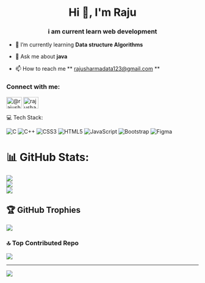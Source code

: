 <h1 align="center">Hi 👋, I'm Raju</h1>
<h3 align="center"> i am current learn web development</h3>

- 🌱 I’m currently learning **Data structure Algorithms**

- 💬 Ask me about **java**

- 📫 How to reach me ** rajusharmadata123@gmail.com **

<h3 align="left">Connect with me:</h3>
<p align="left">
<a href="https://twitter.com/@rajusharma10939" target="blank"><img align="center" src="https://raw.githubusercontent.com/rahuldkjain/github-profile-readme-generator/master/src/images/icons/Social/twitter.svg" alt="@rajusharma10939" height="30" width="40" /></a>
<a href="https://linkedin.com/in/raju-sharma-279b9a285" target="blank"><img align="center" src="https://raw.githubusercontent.com/rahuldkjain/github-profile-readme-generator/master/src/images/icons/Social/linked-in-alt.svg" alt="rajusharma" height="30" width="40" /></a>
</p

  
# 💻 Tech Stack:
![C](https://img.shields.io/badge/c-%2300599C.svg?style=for-the-badge&logo=c&logoColor=white) ![C++](https://img.shields.io/badge/c++-%2300599C.svg?style=for-the-badge&logo=c%2B%2B&logoColor=white) ![CSS3](https://img.shields.io/badge/css3-%231572B6.svg?style=for-the-badge&logo=css3&logoColor=white) ![HTML5](https://img.shields.io/badge/html5-%23E34F26.svg?style=for-the-badge&logo=html5&logoColor=white) ![JavaScript](https://img.shields.io/badge/javascript-%23323330.svg?style=for-the-badge&logo=javascript&logoColor=%23F7DF1E) ![Bootstrap](https://img.shields.io/badge/bootstrap-%238511FA.svg?style=for-the-badge&logo=bootstrap&logoColor=white) ![Figma](https://img.shields.io/badge/figma-%23F24E1E.svg?style=for-the-badge&logo=figma&logoColor=white)
# 📊 GitHub Stats:
![](https://github-readme-stats.vercel.app/api?username=Rajusharmadata&theme=radical&hide_border=false&include_all_commits=false&count_private=false)<br/>
![](https://github-readme-streak-stats.herokuapp.com/?user=Rajusharmadata&theme=radical&hide_border=false)<br/>
![](https://github-readme-stats.vercel.app/api/top-langs/?username=Rajusharmadata&theme=radical&hide_border=false&include_all_commits=false&count_private=false&layout=compact)

## 🏆 GitHub Trophies
![](https://github-profile-trophy.vercel.app/?username=Rajusharmadata&theme=radical&no-frame=false&no-bg=false&margin-w=4)


### 🔝 Top Contributed Repo
![](https://github-contributor-stats.vercel.app/api?username=Rajusharmadata&limit=5&theme=radical&combine_all_yearly_contributions=true)

---
[![](https://visitcount.itsvg.in/api?id=Rajusharmadata&icon=0&color=0)](https://visitcount.itsvg.in)

<!-- Proudly created with GPRM ( https://gprm.itsvg.in ) -->
